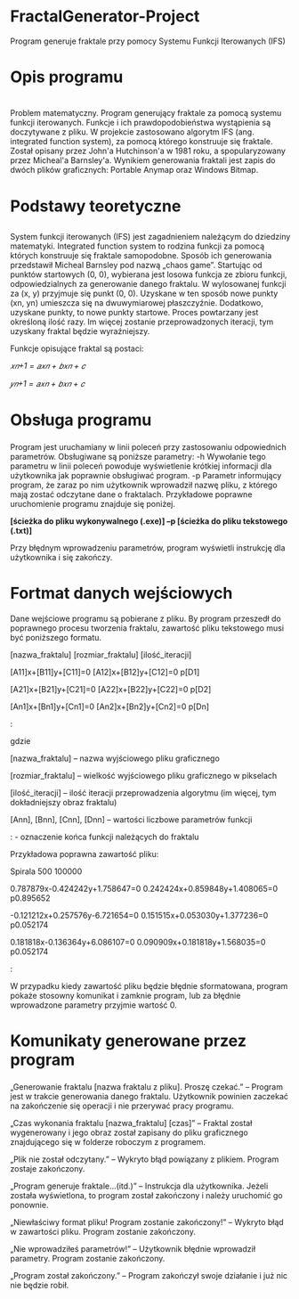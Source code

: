 # FractalGenerator-Project
Program generuje fraktale przy pomocy Systemu Funkcji Iterowanych (IFS)

# Opis programu <h1>
 
Problem matematyczny. Program generujący fraktale za pomocą systemu funkcji iterowanych. Funkcje i ich prawdopodobieństwa wystąpienia są doczytywane z pliku.
W projekcie zastosowano algorytm IFS (ang. integrated function system), za pomocą którego konstruuje się fraktale. Został opisany przez John'a Hutchinson'a w 1981 roku, a spopularyzowany przez Micheal'a Barnsley'a.
Wynikiem generowania fraktali jest zapis do dwóch plików graficznych: Portable Anymap oraz Windows Bitmap.
 
# Podstawy teoretyczne <h2>

System funkcji iterowanych (IFS) jest zagadnieniem należącym do dziedziny matematyki. Integrated function system to rodzina funkcji za pomocą których konstruuje się fraktale samopodobne. Sposób ich generowania przedstawił Micheal Barnsley pod nazwą „chaos game”. Startując od punktów startowych (0, 0), wybierana jest losowa funkcja ze zbioru funkcji, odpowiedzialnych za generowanie danego fraktalu. W wylosowanej funkcji za (x, y) przyjmuje się punkt (0, 0). Uzyskane w ten sposób nowe punkty (xn, yn) umieszcza się na dwuwymiarowej płaszczyźnie. Dodatkowo, uzyskane punkty, to nowe punkty startowe. Proces powtarzany jest określoną ilość razy. Im więcej zostanie przeprowadzonych iteracji, tym uzyskany fraktal będzie wyraźniejszy.

Funkcje opisujące fraktal są postaci:

*𝑥𝑛+1 = 𝑎𝑥𝑛 + 𝑏𝑥𝑛 + 𝑐*

*𝑦𝑛+1 = 𝑎𝑥𝑛 + 𝑏𝑥𝑛 + 𝑐* 

# Obsługa programu <h3>

Program jest uruchamiany w linii poleceń przy zastosowaniu odpowiednich parametrów. Obsługiwane są poniższe parametry: 
-h Wywołanie tego parametru w linii poleceń powoduje wyświetlenie krótkiej informacji dla użytkownika jak poprawnie obsługiwać program. 
-p Parametr informujący program, że zaraz po nim użytkownik wprowadził nazwę pliku, z którego mają zostać odczytane dane o fraktalach. 
Przykładowe poprawne uruchomienie programu znajduje się poniżej.

**[ścieżka do pliku wykonywalnego (.exe)] –p [ścieżka do pliku tekstowego (.txt)]**

Przy błędnym wprowadzeniu parametrów, program wyświetli instrukcję dla użytkownika i się zakończy.

# Fortmat danych wejściowych <h4>
 
Dane wejściowe programu są pobierane z pliku. By program przeszedł do poprawnego procesu tworzenia fraktalu, zawartość pliku tekstowego musi być poniższego formatu.

[nazwa_fraktalu] [rozmiar_fraktalu] [ilość_iteracji]

[A11]x+[B11]y+[C11]=0 [A12]x+[B12]y+[C12]=0 p[D1]

[A21]x+[B21]y+[C21]=0 [A22]x+[B22]y+[C22]=0 p[D2]

[An1]x+[Bn1]y+[Cn1]=0 [An2]x+[Bn2]y+[Cn2]=0 p[Dn]

: 

gdzie

[nazwa_fraktalu] – nazwa wyjściowego pliku graficznego

[rozmiar_fraktalu] – wielkość wyjściowego pliku graficznego w pikselach

[ilość_iteracji] – ilość iteracji przeprowadzenia algorytmu (im więcej, tym dokładniejszy obraz fraktalu)

[Ann], [Bnn], [Cnn], [Dnn] – wartości liczbowe parametrów funkcji

: - oznaczenie końca funkcji należących do fraktalu


Przykładowa poprawna zawartość pliku:

Spirala 500 100000

0.787879x-0.424242y+1.758647=0 0.242424x+0.859848y+1.408065=0 p0.895652

-0.121212x+0.257576y-6.721654=0 0.151515x+0.053030y+1.377236=0 p0.052174

0.181818x-0.136364y+6.086107=0 0.090909x+0.181818y+1.568035=0 p0.052174

: 

W przypadku kiedy zawartość pliku będzie błędnie sformatowana, program pokaże stosowny komunikat i zamknie program, lub za błędnie wprowadzone parametry przyjmie wartość 0.

# Komunikaty generowane przez program <h5>

„Generowanie fraktalu [nazwa fraktalu z pliku]. Proszę czekać.” – Program jest w trakcie generowania danego fraktalu. Użytkownik powinien zaczekać na zakończenie się operacji i nie przerywać pracy programu. 

„Czas wykonania fraktalu [nazwa_fraktalu] [czas]” – Fraktal został wygenerowany i jego obraz został zapisany do pliku graficznego znajdującego się w folderze roboczym z programem. 

„Plik nie został odczytany.” – Wykryto błąd powiązany z plikiem. Program zostaje zakończony. 

„Program generuje fraktale…(itd.)” – Instrukcja dla użytkownika. Jeżeli została wyświetlona, to program został zakończony i należy uruchomić go ponownie. 

„Niewłaściwy format pliku! Program zostanie zakończony!” – Wykryto błąd w zawartości pliku. Program zostanie zakończony. 

„Nie wprowadziłeś parametrów!” – Użytkownik błędnie wprowadził parametry. Program zostanie zakończony. 

„Program został zakończony.” – Program zakończył swoje działanie i już nic nie będzie robił. 
